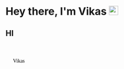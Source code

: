 <link rel="stylesheet" href="styles.css">

<h1>Hey there, I'm Vikas <img src="https://media.giphy.com/media/hvRJCLFzcasrR4ia7z/giphy.gif" width="25px"></h1>

<h2>HI</h2>

<svg xmlns="http://www.w3.org/2000/svg" width="100" height="50">
    <defs>
        <style>
            @import url("https://fonts.googleapis.com/css?family=Roboto:400,400i,700,700i&family=Montserrat:wght@300;400;500&family=Quicksand:wght@300;400;500&display=swap");
        </style>
    </defs>
    <style><![CDATA[svg text{stroke:none}]]></style>
    <text x="20" y="50" font-family="Quicksand">Vikas</text>
</svg>

<!--
- 🔭 I’m currently working on ...
- 🌱 I’m currently learning ...
- 👯 I’m looking to collaborate on ...
- 🤔 I’m looking for help with ...
- 💬 Ask me about ...
- 📫 How to reach me: ...
- 😄 Pronouns: ...
- ⚡ Fun fact: ...




@import url('https://fonts.googleapis.com/css2?family=Montserrat:wght@300;400;500&family=Quicksand:wght@300;400;500&display=swap');
*{
    margin: 0;
    padding: 0;
}

h1{
    text-align: center;
    margin: 1rem;
    font-family: 'Quicksand';
}

.hello{
    font-family: 'Montserrat';
}

-->
